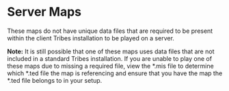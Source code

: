 # Server Maps
These maps do not have unique data files that are required to be present within the client Tribes installation to be played on a server.

**Note:** It is still possible that one of these maps uses data files that are not included in a standard Tribes installation. If you are unable to play one of these maps due to missing a required file, view the *.mis file to determine which *.ted file the map is referencing and ensure that you have the map the *.ted file belongs to in your setup.
